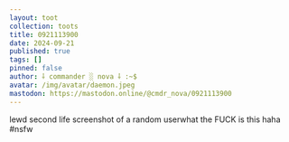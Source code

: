 ```yaml
---
layout: toot
collection: toots
title: 0921113900
date: 2024-09-21
published: true
tags: []
pinned: false
author: ⸸ commander ░ nova ⸸ :~$
avatar: /img/avatar/daemon.jpeg
mastodon: https://mastodon.online/@cmdr_nova/0921113900
---
```


lewd second life screenshot of a random userwhat the FUCK is this haha #nsfw
